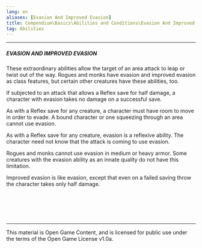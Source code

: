```yaml
---
lang: en
aliases: [Evasion And Improved Evasion]
title: Compendium\Basics\Abilities and Conditions\Evasion And Improved Evasion
tag: Abilities
---
```


---
##### EVASION AND IMPROVED EVASION

These extraordinary abilities allow the target of an area attack to leap or twist out of the way. Rogues and monks have evasion and improved evasion as class features, but certain other creatures have these abilities, too.

If subjected to an attack that allows a Reflex save for half damage, a character with evasion takes no damage on a successful save.

As with a Reflex save for any creature, a character must have room to move in order to evade. A bound character or one squeezing through an area cannot use evasion.

As with a Reflex save for any creature, evasion is a reflexive ability. The character need not know that the attack is coming to use evasion.

Rogues and monks cannot use evasion in medium or heavy armor. Some creatures with the evasion ability as an innate quality do not have this limitation.

Improved evasion is like evasion, except that even on a failed saving throw the character takes only half damage.


<br><br>
---

---

This material is Open Game Content, and is licensed for public use under
the terms of the Open Game License v1.0a.

